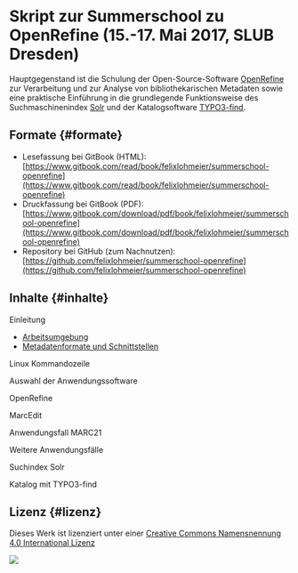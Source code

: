 # Skript zur Summerschool zu OpenRefine \(15.-17. Mai 2017, SLUB Dresden\)

Hauptgegenstand ist die Schulung der Open-Source-Software [OpenRefine](http://www.openrefine.org) zur Verarbeitung und zur Analyse von bibliothekarischen Metadaten sowie eine praktische Einführung in die grundlegende Funktionsweise des Suchmaschinenindex [Solr](http://lucene.apache.org/solr/) und der Katalogsoftware [TYPO3-find](https://github.com/subugoe/typo3-find).

## Formate {#formate}

* Lesefassung bei GitBook \(HTML\): 
  [https://www.gitbook.com/read/book/felixlohmeier/summerschool-openrefine](https://www.gitbook.com/read/book/felixlohmeier/summerschool-openrefine)
* Druckfassung bei GitBook \(PDF\): 
  [https://www.gitbook.com/download/pdf/book/felixlohmeier/summerschool-openrefine](https://www.gitbook.com/download/pdf/book/felixlohmeier/summerschool-openrefine)
* Repository bei GitHub \(zum Nachnutzen\): 
  [https://github.com/felixlohmeier/summerschool-openrefine](https://github.com/felixlohmeier/summerschool-openrefine)

## Inhalte {#inhalte}

Einleitung

* [Arbeitsumgebung](/arbeitsumgebung.md)
* [Metadatenformate und Schnittstellen](/metadatenformate-und-schnittstellen.md)

Linux Kommandozeile

Auswahl der Anwendungssoftware

OpenRefine

MarcEdit

Anwendungsfall MARC21

Weitere Anwendungsfälle

Suchindex Solr

Katalog mit TYPO3-find

## Lizenz {#lizenz}

Dieses Werk ist lizenziert unter einer [Creative Commons Namensnennung 4.0 International Lizenz](http://creativecommons.org/licenses/by/4.0/)

[![](https://i.creativecommons.org/l/by/4.0/88x31.png)](http://creativecommons.org/licenses/by/4.0/)




